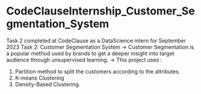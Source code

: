 # CodeClauseInternship_Customer_Segmentation_System
Task 2 completed at CodeClause as a DataScience intern for September 2023
Task 2: Customer Segmentation System
-> Customer Segmentation is a popular method used by brands to get a deeper insight into target audience through unsupervised learning.
-> This project uses :
1. Partition method to split the customers according to the attributes.
2. K-means Clustering
3. Density-Based Clustering.
    
